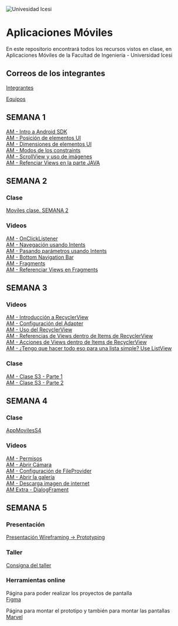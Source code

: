 ![Univesidad Icesi](https://www.icesi.edu.co/fundacion_profesores/images/stories/varios/icesi.png)

# Aplicaciones Móviles

En este repositorio encontrará todos los recursos vistos en clase, en Aplicaciones Móviles de la Facultad de Ingeniería - Universidad Icesi

## Correos de los integrantes

[Integrantes](https://docs.google.com/presentation/d/1dXiIOS-nnwhaF7z5uWD7yFp6PVwe9K_LpXSRb4iJ0Hs/edit?usp=sharing)

[Equipos](https://docs.google.com/spreadsheets/d/1RfTYhlPga0rrv10Ears9PEzf4TnAZ99aGlJAcbBlhrE/edit?usp=sharing)

## SEMANA 1

[AM - Intro a Android SDK](https://youtu.be/zsu9_Eqm1Ls) <br />
[AM - Posición de elementos UI](https://youtu.be/hkV0qlJhvdI) <br />
[AM - Dimensiones de elementos UI](https://youtu.be/v9KSZf6Yoos) <br />
[AM - Modos de los constraints](https://youtu.be/w8_eIWZbK9E) <br />
[AM - ScrollView y uso de imágenes](https://youtu.be/LLa_CHgo5aU) <br />
[AM - Refenciar Views en la parte JAVA](https://youtu.be/2WrSp57L4F0) <br />


## SEMANA 2

### Clase
[Moviles clase. SEMANA 2](https://youtu.be/J-wo53-swew) <br />

### Videos
[AM - OnClickListener](https://youtu.be/UppF6JdsY7Q) <br />
[AM - Navegación usando Intents](https://youtu.be/nQcxGJ4SmZM) <br />
[AM - Pasando parámetros usando Intents](https://youtu.be/Koa5k2ptkm0) <br />
[AM - Bottom Navigation Bar](https://youtu.be/MjKT9hYHXzc) <br />
[AM - Fragments](https://youtu.be/31dMVNp08tQ) <br />
[AM - Referenciar Views en Fragments](https://youtu.be/F6sdKPlwWZc) <br />


## SEMANA 3

### Videos

[AM - Introducción a RecyclerView](https://youtu.be/m7oSSa1Pdj8)<br />
[AM - Configuración del Adapter](https://youtu.be/X-sNZSBx71w)<br />
[AM - Uso del RecyclerView](https://youtu.be/cGphbbHTMqc)<br />
[AM - Referencias de Views dentro de Items de RecyclerView](https://youtu.be/ik_Ahz5E8S8)<br />
[AM - Acciones de Views dentro de Items de RecyclerView](https://youtu.be/v7_Q10CnpSM)<br />
[AM - ¿Tengo que hacer todo eso para una lista simple? Use ListView](https://youtu.be/ZuGl-a9qWLY)<br />

### Clase
[AM - Clase S3 - Parte 1](https://youtu.be/qnTGYMbbx1c)<br />
[AM - Clase S3 - Parte 2](https://youtu.be/i1WoTL2dv9c)<br />

## SEMANA 4

### Clase
[AppMovilesS4](https://youtu.be/MPQSkCT3ZT8)

### Videos
[AM - Permisos](https://youtu.be/2yHB7SCwdec)<br />
[AM - Abrir Cámara](https://youtu.be/qv7q-zaJEKI)<br />
[AM - Configuración de FileProvider](https://youtu.be/VWljEctmfeU)<br />
[AM - Abrir la galería](https://youtu.be/wnb6MLQ-hXk)<br />
[AM - Descarga imagen de internet](https://youtu.be/v0WqiNyywlw)<br />
[AM Extra - DialogFrament](https://youtu.be/bYLi9HBoH04)<br />


## SEMANA 5

### Presentación

[Presentación Wireframing -> Prototyping](https://github.com/Domiciano/AppMoviles202/blob/master/Taller%20de%20dise%C3%B1o/Wireframing%20Prototyping.pdf)<br />


### Taller

[Consigna del taller](https://github.com/Domiciano/AppMoviles202/blob/master/Taller%20de%20dise%C3%B1o/Ejercicio%20Curso%20Aplicaciones%20M%C3%B3viles%202020%20-%20II.pdf)<br />

### Herramientas online

Página para poder realizar los proyectos de pantalla<br />
[Figma](https://www.figma.com)<br />

Página para montar el prototipo y también para montar las pantallas<br />
[Marvel](https://marvelapp.com/)


